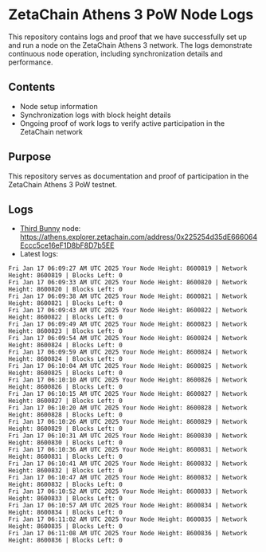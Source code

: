 # ZetaChain Athens 3 PoW Node Logs
This repository contains logs and proof that we have successfully set up and run a node on the ZetaChain Athens 3 network. The logs demonstrate continuous node operation, including synchronization details and performance.

## Contents
- Node setup information
- Synchronization logs with block height details
- Ongoing proof of work logs to verify active participation in the ZetaChain network

## Purpose
This repository serves as documentation and proof of participation in the ZetaChain Athens 3 PoW testnet.

## Logs

- [Third Bunny](https://thirdbunny.xyz/) node: https://athens.explorer.zetachain.com/address/0x225254d35dE666064Eccc5ce16eF1D8bF8D7b5EE
- Latest logs:
```
Fri Jan 17 06:09:27 AM UTC 2025 Your Node Height: 8600819 | Network Height: 8600819 | Blocks Left: 0
Fri Jan 17 06:09:33 AM UTC 2025 Your Node Height: 8600820 | Network Height: 8600820 | Blocks Left: 0
Fri Jan 17 06:09:38 AM UTC 2025 Your Node Height: 8600821 | Network Height: 8600821 | Blocks Left: 0
Fri Jan 17 06:09:43 AM UTC 2025 Your Node Height: 8600822 | Network Height: 8600822 | Blocks Left: 0
Fri Jan 17 06:09:49 AM UTC 2025 Your Node Height: 8600823 | Network Height: 8600823 | Blocks Left: 0
Fri Jan 17 06:09:54 AM UTC 2025 Your Node Height: 8600824 | Network Height: 8600824 | Blocks Left: 0
Fri Jan 17 06:09:59 AM UTC 2025 Your Node Height: 8600824 | Network Height: 8600824 | Blocks Left: 0
Fri Jan 17 06:10:04 AM UTC 2025 Your Node Height: 8600825 | Network Height: 8600825 | Blocks Left: 0
Fri Jan 17 06:10:10 AM UTC 2025 Your Node Height: 8600826 | Network Height: 8600826 | Blocks Left: 0
Fri Jan 17 06:10:15 AM UTC 2025 Your Node Height: 8600827 | Network Height: 8600827 | Blocks Left: 0
Fri Jan 17 06:10:20 AM UTC 2025 Your Node Height: 8600828 | Network Height: 8600828 | Blocks Left: 0
Fri Jan 17 06:10:26 AM UTC 2025 Your Node Height: 8600829 | Network Height: 8600829 | Blocks Left: 0
Fri Jan 17 06:10:31 AM UTC 2025 Your Node Height: 8600830 | Network Height: 8600830 | Blocks Left: 0
Fri Jan 17 06:10:36 AM UTC 2025 Your Node Height: 8600831 | Network Height: 8600831 | Blocks Left: 0
Fri Jan 17 06:10:41 AM UTC 2025 Your Node Height: 8600832 | Network Height: 8600832 | Blocks Left: 0
Fri Jan 17 06:10:47 AM UTC 2025 Your Node Height: 8600832 | Network Height: 8600832 | Blocks Left: 0
Fri Jan 17 06:10:52 AM UTC 2025 Your Node Height: 8600833 | Network Height: 8600833 | Blocks Left: 0
Fri Jan 17 06:10:57 AM UTC 2025 Your Node Height: 8600834 | Network Height: 8600834 | Blocks Left: 0
Fri Jan 17 06:11:02 AM UTC 2025 Your Node Height: 8600835 | Network Height: 8600835 | Blocks Left: 0
Fri Jan 17 06:11:08 AM UTC 2025 Your Node Height: 8600836 | Network Height: 8600836 | Blocks Left: 0
```

